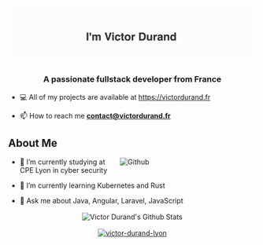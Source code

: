 <img src="https://github.com/victordrnd/victordrnd/blob/master/victordrnd2.gif?raw=true" alt="react" width="" />
<h3 align="center">A passionate fullstack developer from France</h3>

- 💻 All of my projects are available at https://victordurand.fr

- 📫 How to reach me **contact@victordurand.fr**

<h2> About Me </h2>

<img width="55%" align="right" alt="Github" src="https://raw.githubusercontent.com/onimur/.github/master/.resources/git-header.svg" />

- 🔭 I’m currently studying at CPE Lyon in cyber security 
  
- 🌱 I’m currently learning Kubernetes and Rust
  
- 💬 Ask me about Java, Angular, Laravel, JavaScript
  


<p align="center">
  <img align="center" src="https://github-readme-stats.vercel.app/api?username=victordrnd&include_all_commits=true&count_private=true&show_icons=true&line_height=20&title_color=7A7ADB&icon_color=2234AE&text_color=D3D3D3&bg_color=0,000000,130F40" alt="Victor Durand's Github Stats">
</p>

<p align="center">
<a href="https://linkedin.com/in/victor-durand-lyon" target="blank"><img align="center" src="https://cdn.jsdelivr.net/npm/simple-icons@3.0.1/icons/linkedin.svg" alt="victor-durand-lyon" height="20" width="20" /></a>
</p>
